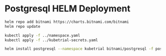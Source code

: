 # Postgresql HELM Deployment

```bash
helm repo add bitnami https://charts.bitnami.com/bitnami
helm repo update
```

```bash
kubectl apply -f ../namespace.yaml
kubectl apply -f ../kubetrial-secrets.yaml
```

```bash
helm install postgresql --namespace kubetrial bitnami/postgresql -f postgresql/values.yaml
```